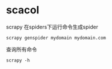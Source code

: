 # scacol
scrapy 
在spiders下运行命令生成spider

```scrapy genspider mydomain mydomain.com```

查询所有命令

```scrapy -h```